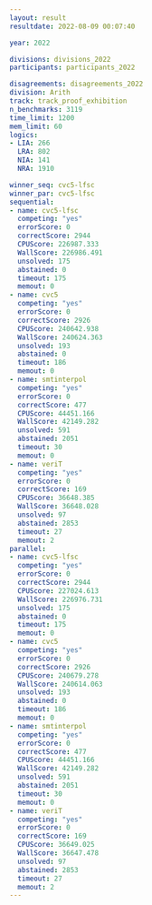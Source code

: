 ```yaml
---
layout: result
resultdate: 2022-08-09 00:07:40

year: 2022

divisions: divisions_2022
participants: participants_2022

disagreements: disagreements_2022
division: Arith
track: track_proof_exhibition
n_benchmarks: 3119
time_limit: 1200
mem_limit: 60
logics:
- LIA: 266
  LRA: 802
  NIA: 141
  NRA: 1910

winner_seq: cvc5-lfsc
winner_par: cvc5-lfsc
sequential:
- name: cvc5-lfsc
  competing: "yes"
  errorScore: 0
  correctScore: 2944
  CPUScore: 226987.333
  WallScore: 226986.491
  unsolved: 175
  abstained: 0
  timeout: 175
  memout: 0
- name: cvc5
  competing: "yes"
  errorScore: 0
  correctScore: 2926
  CPUScore: 240642.938
  WallScore: 240624.363
  unsolved: 193
  abstained: 0
  timeout: 186
  memout: 0
- name: smtinterpol
  competing: "yes"
  errorScore: 0
  correctScore: 477
  CPUScore: 44451.166
  WallScore: 42149.282
  unsolved: 591
  abstained: 2051
  timeout: 30
  memout: 0
- name: veriT
  competing: "yes"
  errorScore: 0
  correctScore: 169
  CPUScore: 36648.385
  WallScore: 36648.028
  unsolved: 97
  abstained: 2853
  timeout: 27
  memout: 2
parallel:
- name: cvc5-lfsc
  competing: "yes"
  errorScore: 0
  correctScore: 2944
  CPUScore: 227024.613
  WallScore: 226976.731
  unsolved: 175
  abstained: 0
  timeout: 175
  memout: 0
- name: cvc5
  competing: "yes"
  errorScore: 0
  correctScore: 2926
  CPUScore: 240679.278
  WallScore: 240614.063
  unsolved: 193
  abstained: 0
  timeout: 186
  memout: 0
- name: smtinterpol
  competing: "yes"
  errorScore: 0
  correctScore: 477
  CPUScore: 44451.166
  WallScore: 42149.282
  unsolved: 591
  abstained: 2051
  timeout: 30
  memout: 0
- name: veriT
  competing: "yes"
  errorScore: 0
  correctScore: 169
  CPUScore: 36649.025
  WallScore: 36647.478
  unsolved: 97
  abstained: 2853
  timeout: 27
  memout: 2
---
```

